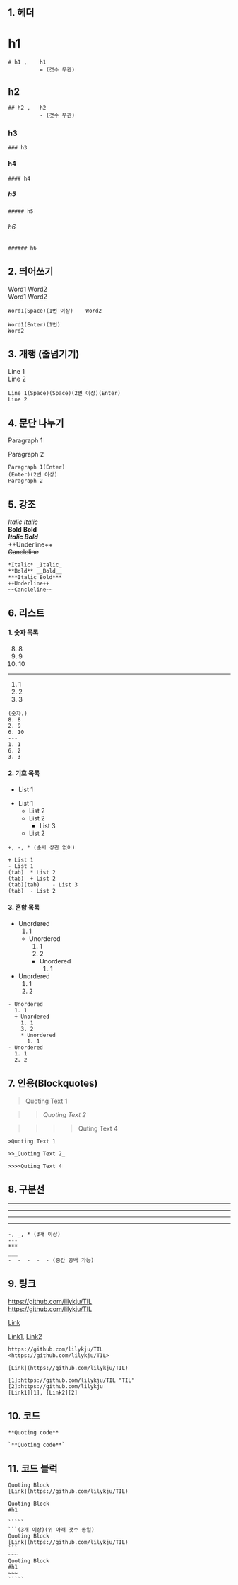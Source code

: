 ## 1. 헤더
# h1   
~~~
# h1 ,    h1  
          = (갯수 무관)
~~~
## h2  
~~~
## h2 ,   h2  
          - (갯수 무관)
~~~
### h3  
~~~
### h3
~~~
#### h4  
~~~
#### h4
~~~
##### h5  
~~~
##### h5
~~~
###### h6  
~~~
###### h6
~~~

## 2. 띄어쓰기

Word1    Word2  
Word1
Word2  

```
Word1(Space)(1번 이상)    Word2

Word1(Enter)(1번)
Word2
```

## 3. 개행 (줄넘기기)

Line 1  
Line 2
```
Line 1(Space)(Space)(2번 이상)(Enter)  
Line 2
```

## 4. 문단 나누기

Paragraph 1



Paragraph 2
```
Paragraph 1(Enter)
(Enter)(2번 이상)
Paragraph 2
```

## 5. 강조

*Italic* _Italic_  
**Bold** __Bold__  
***Italic Bold***  
++Underline++  
~~Cancleline~~  
```
*Italic* _Italic_  
**Bold** __Bold__  
***Italic Bold***  
++Underline++  
~~Cancleline~~  
```

## 6. 리스트
  #### 1. 숫자 목록

8. 8
2. 9
6. 10
---
1. 1
6. 2
3. 3

```
(숫자.)
8. 8
2. 9
6. 10
---
1. 1
6. 2
3. 3
```

#### 2. 기호 목록
  + List 1
  - List 1
    * List 2
    + List 2
      - List 3
    - List 2
    
  ```
  +, -, * (순서 상관 없이)
  
  + List 1
  - List 1
  (tab)  * List 2
  (tab)  + List 2
  (tab)(tab)    - List 3
  (tab)  - List 2
  ```

#### 3. 혼합 목록

- Unordered
  1. 1
  + Unordered
    1. 1 
    3. 2
    * Unordered
      1. 1
- Unordered
  1. 1
  2. 2
      
```
- Unordered
  1. 1
  + Unordered
    1. 1 
    3. 2
    * Unordered
      1. 1
- Unordered
  1. 1
  2. 2
```

## 7. 인용(Blockquotes)

>Quoting Text 1

>>_Quoting Text 2_

>>>>Quting Text 4
~~~
>Quoting Text 1

>>_Quoting Text 2_

>>>>Quting Text 4
~~~

## 8. 구분선
---
***
___
-  -  -  -  - 
```
-, _, * (3개 이상)
---
***
___
-  -  -  -  - (중간 공백 가능)
```

## 9. 링크

https://github.com/lilykju/TIL  
<https://github.com/lilykju/TIL>  

[Link](https://github.com/lilykju/TIL)

[1]:https://github.com/lilykju/TIL "TIL"
[2]:https://github.com/lilykju
[Link1][1], [Link2][2] 

```
https://github.com/lilykju/TIL
<https://github.com/lilykju/TIL>

[Link](https://github.com/lilykju/TIL)

[1]:https://github.com/lilykju/TIL "TIL"
[2]:https://github.com/lilykju
[Link1][1], [Link2][2]

```

## 10. 코드

`**Quoting code**`
```
`**Quoting code**`
```

## 11. 코드 블럭

```
Quoting Block
[Link](https://github.com/lilykju/TIL)
```
~~~
Quoting Block
#h1
~~~
``````
`````
```(3개 이상)(위 아래 갯수 동일)
Quoting Block
[Link](https://github.com/lilykju/TIL)
```
~~~
Quoting Block
#h1
~~~
`````
``````
